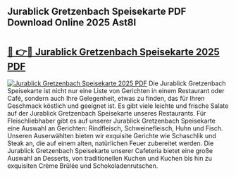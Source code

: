 ## Jurablick Gretzenbach Speisekarte PDF Download Online 2025 Ast8I

# <h2><a href="http://gc9nmc.nevu.top/?p=Jurablick+Gretzenbach+Speisekarte">🔗 👉🔴 Jurablick Gretzenbach Speisekarte 2025 PDF</a></h2>

[![Jurablick Gretzenbach Speisekarte 2025 PDF](https://i.imgur.com/dBaPXMq.png)](http://gc9nmc.nevu.top/?p=Jurablick+Gretzenbach+Speisekarte)
Die Jurablick Gretzenbach Speisekarte ist nicht nur eine Liste von Gerichten in einem Restaurant oder Café, sondern auch Ihre Gelegenheit, etwas zu finden, das für Ihren Geschmack köstlich und geeignet ist. Es gibt viele leichte und frische Salate auf der Jurablick Gretzenbach Speisekarte unseres Restaurants. Für Fleischliebhaber gibt es auf unserer Jurablick Gretzenbach Speisekarte eine Auswahl an Gerichten: Rindfleisch, Schweinefleisch, Huhn und Fisch. Unseren Auserwählten bieten wir exquisite Gerichte wie Schaschlik und Steak an, die auf einem alten, natürlichen Feuer zubereitet werden. Die Jurablick Gretzenbach Speisekarte unserer Cafeteria bietet eine große Auswahl an Desserts, von traditionellen Kuchen und Kuchen bis hin zu exquisiten Crème Brûlée und Schokoladenrutschen.
